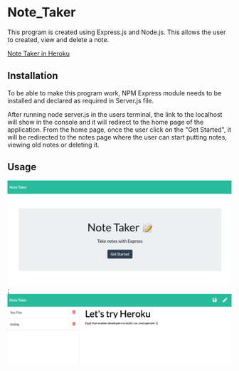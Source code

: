 # Note_Taker
This program is created using Express.js and Node.js.  This allows the user to created, view and delete a note.  

[Note Taker in Heroku]()

## Installation
To be able to make this program work, NPM Express module needs to be installed and declared as required in Server.js file.

After running node server.js in the users terminal, the link to the localhost will show in the console and it will redirect to the home page of the application. From the home page, once the user click on the "Get Started", it will be redirected to the notes page where the user can start putting notes, viewing old notes or deleting it.

## Usage
![Home Page](public/assets/images/index.PNG);
![Notes Page](public/assets/images/notes.PNG) 